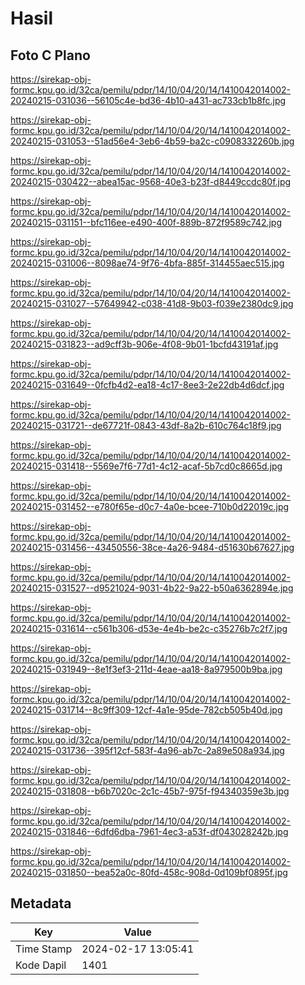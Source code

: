 # Hasil

## Foto C Plano

https://sirekap-obj-formc.kpu.go.id/32ca/pemilu/pdpr/14/10/04/20/14/1410042014002-20240215-031036--56105c4e-bd36-4b10-a431-ac733cb1b8fc.jpg

https://sirekap-obj-formc.kpu.go.id/32ca/pemilu/pdpr/14/10/04/20/14/1410042014002-20240215-031053--51ad56e4-3eb6-4b59-ba2c-c0908332260b.jpg

https://sirekap-obj-formc.kpu.go.id/32ca/pemilu/pdpr/14/10/04/20/14/1410042014002-20240215-030422--abea15ac-9568-40e3-b23f-d8449ccdc80f.jpg

https://sirekap-obj-formc.kpu.go.id/32ca/pemilu/pdpr/14/10/04/20/14/1410042014002-20240215-031151--bfc116ee-e490-400f-889b-872f9589c742.jpg

https://sirekap-obj-formc.kpu.go.id/32ca/pemilu/pdpr/14/10/04/20/14/1410042014002-20240215-031006--8098ae74-9f76-4bfa-885f-314455aec515.jpg

https://sirekap-obj-formc.kpu.go.id/32ca/pemilu/pdpr/14/10/04/20/14/1410042014002-20240215-031027--57649942-c038-41d8-9b03-f039e2380dc9.jpg

https://sirekap-obj-formc.kpu.go.id/32ca/pemilu/pdpr/14/10/04/20/14/1410042014002-20240215-031823--ad9cff3b-906e-4f08-9b01-1bcfd43191af.jpg

https://sirekap-obj-formc.kpu.go.id/32ca/pemilu/pdpr/14/10/04/20/14/1410042014002-20240215-031649--0fcfb4d2-ea18-4c17-8ee3-2e22db4d6dcf.jpg

https://sirekap-obj-formc.kpu.go.id/32ca/pemilu/pdpr/14/10/04/20/14/1410042014002-20240215-031721--de67721f-0843-43df-8a2b-610c764c18f9.jpg

https://sirekap-obj-formc.kpu.go.id/32ca/pemilu/pdpr/14/10/04/20/14/1410042014002-20240215-031418--5569e7f6-77d1-4c12-acaf-5b7cd0c8665d.jpg

https://sirekap-obj-formc.kpu.go.id/32ca/pemilu/pdpr/14/10/04/20/14/1410042014002-20240215-031452--e780f65e-d0c7-4a0e-bcee-710b0d22019c.jpg

https://sirekap-obj-formc.kpu.go.id/32ca/pemilu/pdpr/14/10/04/20/14/1410042014002-20240215-031456--43450556-38ce-4a26-9484-d51630b67627.jpg

https://sirekap-obj-formc.kpu.go.id/32ca/pemilu/pdpr/14/10/04/20/14/1410042014002-20240215-031527--d9521024-9031-4b22-9a22-b50a6362894e.jpg

https://sirekap-obj-formc.kpu.go.id/32ca/pemilu/pdpr/14/10/04/20/14/1410042014002-20240215-031614--c561b306-d53e-4e4b-be2c-c35276b7c2f7.jpg

https://sirekap-obj-formc.kpu.go.id/32ca/pemilu/pdpr/14/10/04/20/14/1410042014002-20240215-031949--8e1f3ef3-211d-4eae-aa18-8a979500b9ba.jpg

https://sirekap-obj-formc.kpu.go.id/32ca/pemilu/pdpr/14/10/04/20/14/1410042014002-20240215-031714--8c9ff309-12cf-4a1e-95de-782cb505b40d.jpg

https://sirekap-obj-formc.kpu.go.id/32ca/pemilu/pdpr/14/10/04/20/14/1410042014002-20240215-031736--395f12cf-583f-4a96-ab7c-2a89e508a934.jpg

https://sirekap-obj-formc.kpu.go.id/32ca/pemilu/pdpr/14/10/04/20/14/1410042014002-20240215-031808--b6b7020c-2c1c-45b7-975f-f94340359e3b.jpg

https://sirekap-obj-formc.kpu.go.id/32ca/pemilu/pdpr/14/10/04/20/14/1410042014002-20240215-031846--6dfd6dba-7961-4ec3-a53f-df043028242b.jpg

https://sirekap-obj-formc.kpu.go.id/32ca/pemilu/pdpr/14/10/04/20/14/1410042014002-20240215-031850--bea52a0c-80fd-458c-908d-0d109bf0895f.jpg


## Metadata

| Key        | Value               |
| ---------- | ------------------- |
| Time Stamp | 2024-02-17 13:05:41 |
| Kode Dapil | 1401                |



